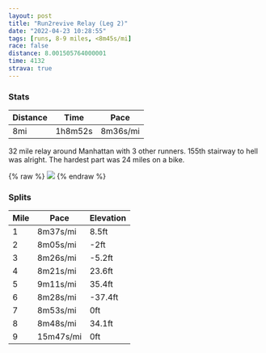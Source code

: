 ```yaml
---
layout: post
title: "Run2revive Relay (Leg 2)"
date: "2022-04-23 10:28:55"
tags: [runs, 8-9 miles, <8m45s/mi]
race: false
distance: 8.001505764000001
time: 4132
strava: true
---
```


### Stats

| Distance | Time | Pace |
|----------|------|------|
|8mi|1h8m52s|8m36s/mi|

32 mile relay around Manhattan with 3 other runners. 155th stairway to hell was alright. The hardest part was 24 miles on a bike.

{% raw %}
<img src='https://maps.googleapis.com/maps/api/staticmap?maptype=roadmap&path=enc:el|wFzbibMAKYSUKeA_AsAqB_@q@a@oAS[_AiCgCiF]e@iFsEyB}AcFyBkBm@mAU}DeCiDcCwAwBa@Wa@o@@G\h@IVg@h@i@Wg@c@Q{@SQoAs@QHK@oBsAc@QmA{@wAmAi@]m@U}BqAkAc@}@i@Sc@yCsBO[c@Qc@HQPMCU[_@C]NW`@s@PM@e@OkARGTYRSB]Q{@GWTWn@I@iB}@u@c@GNO?SIU[KC?QSQCO_@e@qB_B]Z?t@Mt@i@~AKf@Wl@Eb@Sz@]`@uC_BYGa@Pe@Ie@QMT_@|By@nCqAlD@FI\_BlDc@~AUf@]`AAdACNa@nAeAvBWlAS\c@|AU`@YIsIkFkA_AEYcBs@s@m@e@Wk@o@k@KmBeAq@w@@Ml@a@TURgANWRo@j@s@ZM\?bARrACAGECq@?AEE?e@JoEs@u@JgDCgAO{AE_AKYM]A{AF[VELB^A^Qp@Sb@Ed@K^Cn@JXOIEOwAa@i@Ko@c@c@Ky@c@q@IYNy@z@OXSPUl@y@~AWr@_@b@ETc@r@Sx@a@z@MEkAcAu@YsAiAsCgBsCoBsAkAYEGBS^mBhBMRE`@Qf@DbAKdA@f@C`@MTQj@GFO?{@c@w@q@m@[mB{AcDkBWUoBiAsBaBc@KMBODMR]v@]nAYP@l@Gr@m@vAg@hCYn@_Bw@gBmA[?UESMQ?Ed@Sf@ORYPBLNR?VGBOb@o@rASn@[d@Df@OTK@EN@FI^a@jA?GIMD_@LM{@Q?CYIaDuBuBs@mAu@eBsAgAsAoCaEe@k@Ye@a@[aAaBcAaAoAsBqBaBkEgB_@[eEoBsAw@gFwBuDmBwFaCW_@yMoDwC_BK[QY]]qCiA_@Ku@i@a@c@AI_A[}Au@_BqAiCqAyB_Bm@_@kAe@e@_@{A}@uBaBgAc@s@c@cD_CsC}AaAu@uAw@qBwAaAa@oAY_BIwBZg@KUKuAZy@Jy@Eo@Dc@^o@A]M[[e@OmDoBWUuBoAi@Ue@c@a@UKMyCkBcByAc@S_@_@_Am@WYQYWWa@Ic@SGK_@O[SoAmA{BiAw@k@EKy@w@}AeAiCkAwBuAKMa@Wc@M]YSWoA}@iAsAUOaBq@mEmCSXg@~ADr@CCDi@AAIHKBIh@DK&key=AIzaSyC1MId7bFpkLXNAaYhBSTb8jLyiSqzbDtM&size=800x800&markers=color:yellow|label:S|40.78291,-73.94366&markers=color:green|label:F|40.87144000000004,-73.91489000000006'>
{% endraw %}

### Splits

| Mile | Pace | Elevation |
|------|------|-----------|
|1|8m37s/mi|8.5ft|
|2|8m05s/mi|-2ft|
|3|8m26s/mi|-5.2ft|
|4|8m21s/mi|23.6ft|
|5|9m11s/mi|35.4ft|
|6|8m28s/mi|-37.4ft|
|7|8m53s/mi|0ft|
|8|8m48s/mi|34.1ft|
|9|15m47s/mi|0ft|
